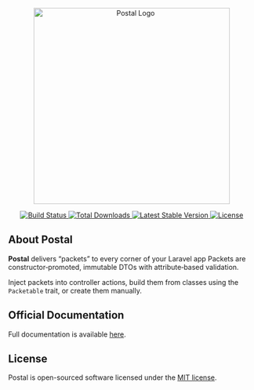 <p align="center"><img width="400" alt="Postal Logo" src="https://github.com/user-attachments/assets/c0f812b8-e58f-4fa6-a858-d04290026484" /></p>

<p align="center">
    <a href="https://github.com/gillyware/postal/actions">
        <img src="https://github.com/gillyware/postal/workflows/tests/badge.svg" alt="Build Status">
    </a>
    <a href="https://packagist.org/packages/gillyware/postal">
        <img src="https://img.shields.io/packagist/dt/gillyware/postal" alt="Total Downloads">
    </a>
    <a href="https://packagist.org/packages/gillyware/postal">
        <img src="https://img.shields.io/packagist/v/gillyware/postal" alt="Latest Stable Version">
    </a>
    <a href="https://packagist.org/packages/gillyware/postal">
        <img src="https://img.shields.io/packagist/l/gillyware/postal" alt="License">
    </a>
</p>

## About Postal

**Postal** delivers “packets” to every corner of your Laravel app Packets are constructor‑promoted, immutable DTOs with
attribute‑based validation.

Inject packets into controller actions, build them from classes using the `Packetable` trait, or create them manually.

## Official Documentation

Full documentation is available [here](./docs/documentation.md).

## License

Postal is open-sourced software licensed under the [MIT license](LICENSE.md).
